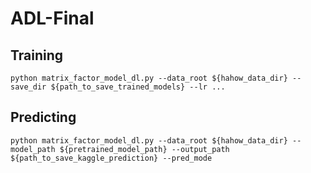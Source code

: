 # ADL-Final

## Training
```shell
python matrix_factor_model_dl.py --data_root ${hahow_data_dir} --save_dir ${path_to_save_trained_models} --lr ...
```

## Predicting
```shell
python matrix_factor_model_dl.py --data_root ${hahow_data_dir} --model_path ${pretrained_model_path} --output_path ${path_to_save_kaggle_prediction} --pred_mode
```